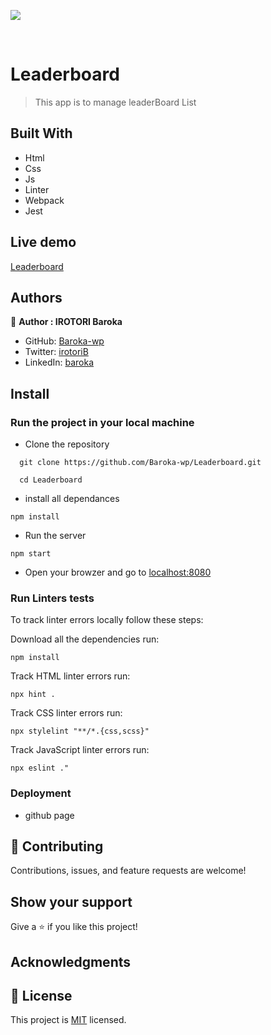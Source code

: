 ![](https://img.shields.io/badge/Microverse-blueviolet)


<br />

# Leaderboard

> This app is to manage leaderBoard List

## Built With

- Html
- Css
- Js
- Linter
- Webpack
- Jest

## Live demo

[Leaderboard](https://silly-paletas-fae4de.netlify.app/)

## Authors

👤 **Author : IROTORI Baroka**

- GitHub: [Baroka-wp](https://github.com/Baroka-wp)
- Twitter: [irotoriB](https://twitter.com/IrotoriB)
- LinkedIn: [baroka](www.linkedin.com/in/baroka)


## Install

### Run the project in your local machine

- Clone the repository
```
  git clone https://github.com/Baroka-wp/Leaderboard.git

  cd Leaderboard
```
- install all dependances

```
npm install
```

- Run the server

```
npm start
```
- Open your browzer and go to [localhost:8080](http://localhost:8080/)


### Run Linters tests

To track linter errors locally follow these steps:  

Download all the dependencies run:
```
npm install
```
Track HTML linter errors run:
```
npx hint .
```
Track CSS linter errors run:
```
npx stylelint "**/*.{css,scss}"
```
Track JavaScript linter errors run:
```
npx eslint ."
```



### Deployment
- github page

## 🤝 Contributing

Contributions, issues, and feature requests are welcome!

## Show your support

Give a ⭐️ if you like this project!

## Acknowledgments


## 📝 License

This project is [MIT](./MIT.md) licensed.
